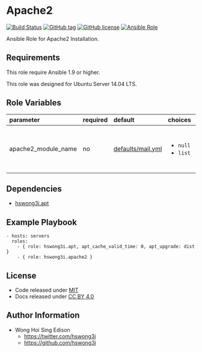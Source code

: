 Apache2
=======

[![Build Status](https://travis-ci.org/pantarei/ansible-role-apache2.svg?branch=master)](https://travis-ci.org/pantarei/ansible-role-apache2)
[![GitHub tag](https://img.shields.io/github/tag/pantarei/ansible-role-apache2.svg)](https://github.com/pantarei/ansible-role-apache2)
[![GitHub license](https://img.shields.io/github/license/pantarei/ansible-role-apache2.svg)](https://github.com/pantarei/ansible-role-apache2/blob/master/LICENSE)
[![Ansible Role](https://img.shields.io/ansible/role/5972.svg)](https://galaxy.ansible.com/detail#/role/5972)

Ansible Role for Apache2 Installation.

Requirements
------------

This role require Ansible 1.9 or higher.

This role was designed for Ubuntu Server 14.04 LTS.

Role Variables
--------------

<table>
<colgroup>
<col width="20%" />
<col width="20%" />
<col width="20%" />
<col width="20%" />
<col width="20%" />
</colgroup>
<thead>
<tr class="header">
<th align="left">parameter</th>
<th align="left">required</th>
<th align="left">default</th>
<th align="left">choices</th>
<th align="left">comments</th>
</tr>
</thead>
<tbody>
<tr class="odd">
<td align="left">apache2_module_name</td>
<td align="left">no</td>
<td align="left"><a href="https://github.com/pantarei/ansible-role-apache2/blob/master/defaults/main.yml">defaults/mail.yml</a></td>
<td align="left"><ul>
<li><code>null</code></li>
<li><code>list</code></li>
</ul></td>
<td align="left">Skip enable module if <code>null</code>, or pass <code>list</code> as <code>name</code> to <a href="http://docs.ansible.com/ansible/apache2_module_module.html">apache2_module module</a>.</td>
</tr>
</tbody>
</table>

Dependencies
------------

-   [hswong3i.apt](https://galaxy.ansible.com/detail#/role/5970)

Example Playbook
----------------

    - hosts: servers
      roles:
        - { role: hswong3i.apt, apt_cache_valid_time: 0, apt_upgrade: dist }
        - { role: hswong3i.apache2 }

License
-------

-   Code released under [MIT](https://github.com/hswong3i/ansible-role-apache2/blob/master/LICENSE)
-   Docs released under [CC BY 4.0](http://creativecommons.org/licenses/by/4.0/)

Author Information
------------------

-   Wong Hoi Sing Edison
    -   <https://twitter.com/hswong3i>
    -   <https://github.com/hswong3i>

